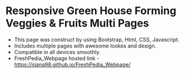 # Responsive Green House Forming Veggies & Fruits Multi Pages
- This page was construct by using Bootstrap, Html, CSS, Javascript.
- Includes multiple pages with awesome lookes and design.
- Compatible in all devices smoothly.
- FreshPedia_Webpage hosted link - https://sjana98.github.io/FreshPedia_Webpage/
